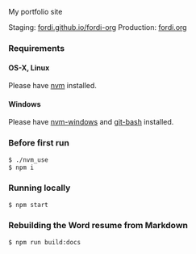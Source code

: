 My portfolio site

Staging: [fordi.github.io/fordi-org](https://fordi.github.io/fordi-org)
Production: [fordi.org](https://fordi.org)

### Requirements

#### OS-X, Linux

Please have [nvm](https://github.com/nvm-sh/nvm#installing-and-updating) installed.

#### Windows

Please have [nvm-windows](https://github.com/coreybutler/nvm-windows/releases) and [git-bash](https://git-scm.com/download/win) installed.

### Before first run

```bash
$ ./nvm_use
$ npm i
```

### Running locally

```bash
$ npm start
```

### Rebuilding the Word resume from Markdown

```bash
$ npm run build:docs
```

